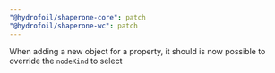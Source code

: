 ```yaml
---
"@hydrofoil/shaperone-core": patch
"@hydrofoil/shaperone-wc": patch
---
```


When adding a new object for a property, it should is now possible to override the `nodeKind` to 
select
